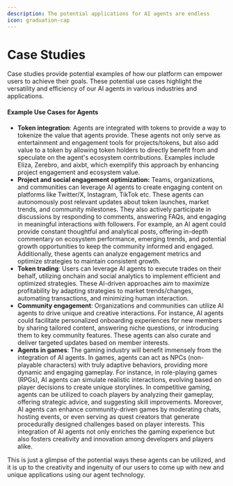 ```yaml
---
description: The potential applications for AI agents are endless
icon: graduation-cap
---
```


# Case Studies

Case studies provide potential examples of how our platform can empower users to achieve their goals. These potential use cases highlight the versatility and efficiency of our AI agents in various industries and applications.

#### Example Use Cases for Agents

* **Token integration**: Agents are integrated with tokens to provide a way to tokenize the value that agents provide. These agents not only serve as entertainment and engagement tools for projects/tokens, but also add value to a token by allowing token holders to directly benefit from and speculate on the agent's ecosystem contributions. Examples include Eliza, Zerebro, and aixbt, which exemplify this approach by enhancing project engagement and ecosystem value.
* **Project and social engagement optimization:** Teams, organizations, and communities can leverage AI agents to create engaging content on platforms like Twitter/X, Instagram, TikTok etc. These agents can autonomously post relevant updates about token launches, market trends, and community milestones. They also actively participate in discussions by responding to comments, answering FAQs, and engaging in meaningful interactions with followers. For example, an AI agent could provide constant thoughtful and analytical posts, offering in-depth commentary on ecosystem performance, emerging trends, and potential growth opportunities to keep the community informed and engaged. Additionally, these agents can analyze engagement metrics and optimize strategies to maintain consistent growth.
* **Token trading**: Users can leverage AI agents to execute trades on their behalf, utilizing onchain and social analytics to implement efficient and optimized strategies. These AI-driven approaches aim to maximize profitability by adapting strategies to market trends/changes, automating transactions, and minimizing human interaction.
* **Community engagement**: Organizations and communities can utilize AI agents to drive unique and creative interactions. For instance, AI agents could facilitate personalized onboarding experiences for new members by sharing tailored content, answering niche questions, or introducing them to key community features. These agents can also curate and deliver targeted updates based on member interests.
* **Agents in games**: The gaming industry will benefit immensely from the integration of AI agents. In games, agents can act as NPCs (non-playable characters) with truly adaptive behaviors, providing more dynamic and engaging gameplay. For instance, in role-playing games (RPGs), AI agents can simulate realistic interactions, evolving based on player decisions to create unique storylines. In competitive gaming, agents can be utilized to coach players by analyzing their gameplay, offering strategic advice, and suggesting skill improvements. Moreover, AI agents can enhance community-driven games by moderating chats, hosting events, or even serving as quest creators that generate procedurally designed challenges based on player interests. This integration of AI agents not only enriches the gaming experience but also fosters creativity and innovation among developers and players alike.

This is just a glimpse of the potential ways these agents can be utilized, and it is up to the creativity and ingenuity of our users to come up with new and unique applications using our agent technology.
